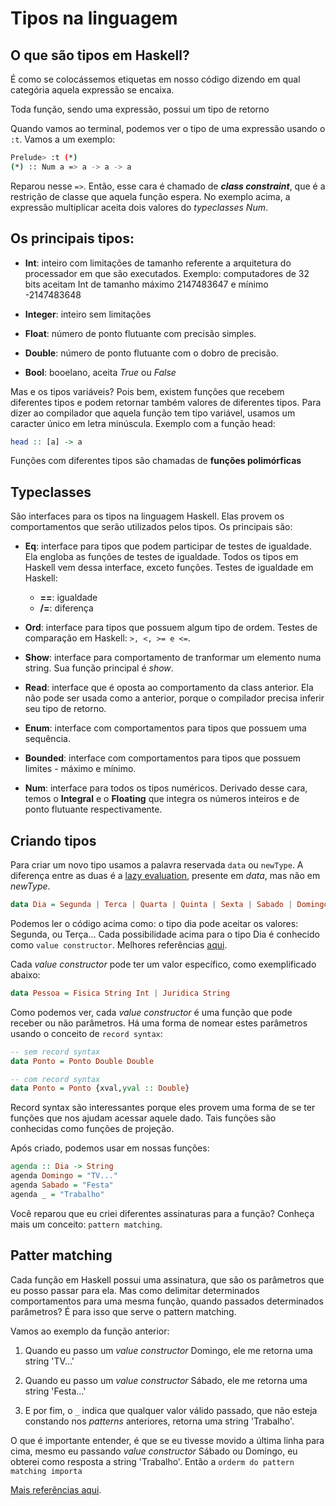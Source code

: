 # Tipos na linguagem

## O que são tipos em Haskell?

É como se colocássemos etiquetas em nosso código dizendo em qual categória aquela expressão se encaixa.

Toda função, sendo uma expressão, possui um tipo de retorno

Quando vamos ao terminal, podemos ver o tipo de uma expressão usando o `:t`. Vamos a um exemplo:

```bash
Prelude> :t (*)
(*) :: Num a => a -> a -> a
```

Reparou nesse `=>`. Então, esse cara é chamado de ***class constraint***, que é a restrição de classe que aquela função espera. No exemplo acima, a expressão multiplicar aceita dois valores do *typeclasses Num*.

## Os principais tipos:

- **Int**: inteiro com limitações de tamanho referente a arquitetura do processador em que são executados. Exemplo: computadores de 32 bits aceitam Int de tamanho máximo 2147483647 e mínimo -2147483648

- **Integer**: inteiro sem limitações

- **Float**: número de ponto flutuante com precisão simples.

- **Double**: número de ponto flutuante com o dobro de precisão.

- **Bool**: booelano, aceita *True* ou *False*

Mas e os tipos variáveis? Pois bem, existem funções que recebem diferentes tipos e podem retornar também valores de diferentes tipos. Para dizer ao compilador que aquela função tem tipo variável, usamos um caracter único em letra minúscula. Exemplo com a função head:

```hs
head :: [a] -> a
```

Funções com diferentes tipos são chamadas de **funções polimórficas**

## Typeclasses

São interfaces para os tipos na linguagem Haskell. Elas provem os comportamentos que serão utilizados pelos tipos. Os principais são:

- **Eq**: interface para tipos que podem participar de testes de igualdade. Ela engloba as funções de testes de igualdade. Todos os tipos em Haskell vem dessa interface, exceto funções. Testes de igualdade em Haskell:
  - **==**: igualdade
  - **/=**: diferença


- **Ord**: interface para tipos que possuem algum tipo de ordem. Testes de comparação em Haskell: `>, <, >= e <=`.

- **Show**: interface para comportamento de tranformar um elemento numa string. Sua função principal é *show*.

- **Read**: interface que é oposta ao comportamento da class anterior. Ela não pode ser usada como a anterior, porque o compilador precisa inferir seu tipo de retorno.

- **Enum**: interface com comportamentos para tipos que possuem uma sequência.

- **Bounded**: interface com comportamentos para tipos que possuem limites - máximo e mínimo.

- **Num**: interface para todos os tipos numéricos. Derivado desse cara, temos o **Integral** e o **Floating** que integra os números inteiros e de ponto flutuante respectivamente.

## Criando tipos

Para criar um novo tipo usamos a palavra reservada `data` ou `newType`. A diferença entre as duas é a [lazy evaluation](https://wiki.haskell.org/Lazy_evaluation), presente em *data*, mas não em *newType*.

```haskell
data Dia = Segunda | Terca | Quarta | Quinta | Sexta | Sabado | Domingo
```

Podemos ler o código acima como: o tipo dia pode aceitar os valores: Segunda, ou Terça... Cada possibilidade acima para o tipo Dia é conhecido como `value constructor`. Melhores referências [aqui](https://www.schoolofhaskell.com/school/to-infinity-and-beyond/pick-of-the-week/sum-types).

Cada *value constructor* pode ter um valor específico, como exemplificado abaixo:

```haskell
data Pessoa = Fisica String Int | Juridica String
```

Como podemos ver, cada *value constructor* é uma função que pode receber ou não parâmetros. Há uma forma de nomear estes parâmetros usando o conceito de `record syntax`:

```haskell
-- sem record syntax
data Ponto = Ponto Double Double

-- com record syntax
data Ponto = Ponto {xval,yval :: Double}
```

Record syntax são interessantes porque eles provem uma forma de se ter funções que nos ajudam acessar aquele dado. Tais funções são conhecidas como funções de projeção.

Após criado, podemos usar em nossas funções:

```haskell
agenda :: Dia -> String
agenda Domingo = "TV..."
agenda Sabado = "Festa"
agenda _ = "Trabalho"
```

Você reparou que eu criei diferentes assinaturas para a função? Conheça mais um conceito: `pattern matching`.

## Patter matching

Cada função em Haskell possui uma assinatura, que são os parâmetros que eu posso passar para ela. Mas como delimitar determinados comportamentos para uma mesma função, quando passados determinados parâmetros? É para isso que serve o pattern matching.

Vamos ao exemplo da função anterior:

1. Quando eu passo um *value constructor* Domingo, ele me retorna uma string 'TV...'

2. Quando eu passo um *value constructor* Sábado, ele me retorna uma string 'Festa...'

3. E por fim, o `_` indica que qualquer valor válido passado, que não esteja constando nos *patterns* anteriores, retorna uma string 'Trabalho'.

O que é importante entender, é que se eu tivesse movido a última linha para cima, mesmo eu passando *value constructor* Sábado ou Domingo, eu obterei como resposta a string 'Trabalho'. Então a `orderm do pattern matching importa`

[Mais referências aqui](http://haskell.tailorfontela.com.br/syntax-in-functions#pattern-matching).
